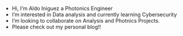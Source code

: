 - Hi, I’m Aldo Iniguez a Photonics Engineer
- I’m interested in Data analysis and currently learning Cybersecurity
- I’m looking to collaborate on Analysis and Photnics Projects.
- Please check out my personal blog!!

<!---
Bl4ckFish/Bl4ckFish is a ✨ special ✨ repository because its `README.md` (this file) appears on your GitHub profile.
You can click the Preview link to take a look at your changes.
--->
